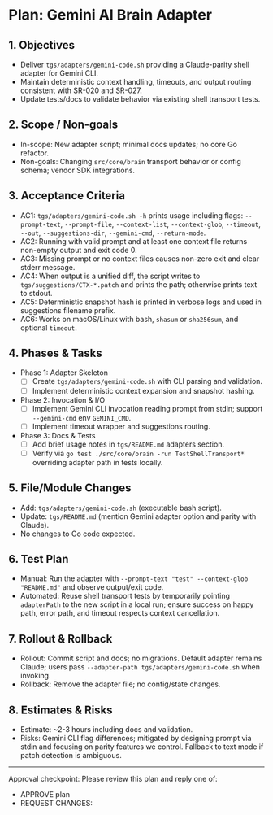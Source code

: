 # Plan: Gemini AI Brain Adapter

## 1. Objectives
- Deliver `tgs/adapters/gemini-code.sh` providing a Claude-parity shell adapter for Gemini CLI.
- Maintain deterministic context handling, timeouts, and output routing consistent with SR-020 and SR-027.
- Update tests/docs to validate behavior via existing shell transport tests.

## 2. Scope / Non-goals
- In-scope: New adapter script; minimal docs updates; no core Go refactor.
- Non-goals: Changing `src/core/brain` transport behavior or config schema; vendor SDK integrations.

## 3. Acceptance Criteria
- AC1: `tgs/adapters/gemini-code.sh -h` prints usage including flags: `--prompt-text`, `--prompt-file`, `--context-list`, `--context-glob`, `--timeout`, `--out`, `--suggestions-dir`, `--gemini-cmd`, `--return-mode`.
- AC2: Running with valid prompt and at least one context file returns non-empty output and exit code 0.
- AC3: Missing prompt or no context files causes non-zero exit and clear stderr message.
- AC4: When output is a unified diff, the script writes to `tgs/suggestions/CTX-*.patch` and prints the path; otherwise prints text to stdout.
- AC5: Deterministic snapshot hash is printed in verbose logs and used in suggestions filename prefix.
- AC6: Works on macOS/Linux with bash, `shasum` or `sha256sum`, and optional `timeout`.

## 4. Phases & Tasks
- Phase 1: Adapter Skeleton
  - [ ] Create `tgs/adapters/gemini-code.sh` with CLI parsing and validation.
  - [ ] Implement deterministic context expansion and snapshot hashing.
- Phase 2: Invocation & I/O
  - [ ] Implement Gemini CLI invocation reading prompt from stdin; support `--gemini-cmd` env `GEMINI_CMD`.
  - [ ] Implement timeout wrapper and suggestions routing.
- Phase 3: Docs & Tests
  - [ ] Add brief usage notes in `tgs/README.md` adapters section.
  - [ ] Verify via `go test ./src/core/brain -run TestShellTransport*` overriding adapter path in tests locally.

## 5. File/Module Changes
- Add: `tgs/adapters/gemini-code.sh` (executable bash script).
- Update: `tgs/README.md` (mention Gemini adapter option and parity with Claude).
- No changes to Go code expected.

## 6. Test Plan
- Manual: Run the adapter with `--prompt-text "test" --context-glob "README.md"` and observe output/exit code.
- Automated: Reuse shell transport tests by temporarily pointing `adapterPath` to the new script in a local run; ensure success on happy path, error path, and timeout respects context cancellation.

## 7. Rollout & Rollback
- Rollout: Commit script and docs; no migrations. Default adapter remains Claude; users pass `--adapter-path tgs/adapters/gemini-code.sh` when invoking.
- Rollback: Remove the adapter file; no config/state changes.

## 8. Estimates & Risks
- Estimate: ~2-3 hours including docs and validation.
- Risks: Gemini CLI flag differences; mitigated by designing prompt via stdin and focusing on parity features we control. Fallback to text mode if patch detection is ambiguous.

---
Approval checkpoint: Please review this plan and reply one of:
- APPROVE plan
- REQUEST CHANGES: <notes>

